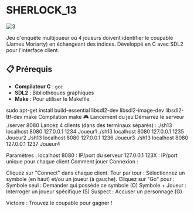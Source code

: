 # SHERLOCK_13


![3](https://github.com/user-attachments/assets/6d2b8159-e2bc-4e3f-a2f2-192cf981a8cc)



Jeu d'enquête multijoueur où 4 joueurs doivent identifier le coupable (James Moriarty) en échangeant des indices. Développé en C avec SDL2 pour l'interface client.

## 📋 Prérequis

- **Compilateur C** : `gcc`
- **SDL2** : Bibliothèques graphiques
- **Make** : Pour utiliser le Makefile


sudo apt-get install build-essential libsdl2-dev libsdl2-image-dev libsdl2-ttf-dev make
Compilation
make
🎮 Lancement du jeu
Démarrez le serveur
./server 8080
Lancez 4 clients (dans des terminaux séparés) :
./sh13 localhost 8080 127.0.0.1 1234 Joueur1
./sh13 localhost 8080 127.0.0.1 1235 Joueur2
./sh13 localhost 8080 127.0.0.1 1236 Joueur3
./sh13 localhost 8080 127.0.0.1 1237 Joueur4

Paramètres :
localhost 8080 : IP/port du serveur
127.0.0.1 123X : IP/port unique pour chaque client
Comment jouer
Connexion :

Cliquez sur "Connect" dans chaque client.
Tour par tour :
Sélectionnez un symbole (en haut) et/ou un joueur (à gauche).
Cliquez sur "Go" pour :
Symbole seul : Demander qui possède ce symbole (O)
Symbole + Joueur : Interroger un joueur spécifique (S)
Suspect : Accuser un personnage (G)

Victoire :
Trouvez le coupable pour gagner !

